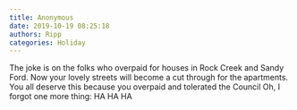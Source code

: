 ```yaml
---
title: Anonymous
date: 2019-10-19 08:25:18
authors: Ripp
categories: Holiday
---
```


 The joke is on the folks who overpaid for houses in Rock Creek and Sandy Ford.  Now your lovely streets will become a cut through for the apartments.   You all deserve this because you overpaid and tolerated the Council
Oh, I forgot one more thing:   HA HA HA